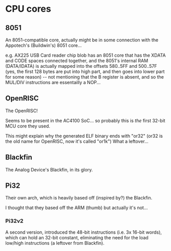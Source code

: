 # CPU cores

## 8051

An 8051-compatible core, actually might be in some connection with
the Appotech's (Buildwin's) 8051 core...

e.g. AX225 USB Card reader chip blob has an 8051 core that has the XDATA and CODE spaces
connected together, and the 8051's internal RAM (DATA/IDATA) is actually mapped into the
offsets 580..5FF and 500..57F (yes, the first 128 bytes are put into high part, and then goes into lower part for some reason)
-- not mentioning that the B register is absent, and so the MUL/DIV instructions are essentailly a NOP...

## OpenRISC

The OpenRISC!

Seems to be present in the AC4100 SoC... so probably this is *the* first 32-bit MCU core they used.

This might explain why the generated ELF binary ends with "or32" (or32 is the old name for OpenRISC, now it's called "or1k")
What a leftover...

## Blackfin

The Analog Device's Blackfin, in its glory.

## Pi32

Their own arch, which is heavily based off (inspired by?) the Blackfin.

I thought that they based off the ARM (thumb) but actually it's not...

### Pi32v2

A second version, introduced the 48-bit instructions (i.e. 3x 16-bit words), which can hold
an 32-bit constant, eliminating the need for the load low/high instructions (a leftover from Blackfin).
